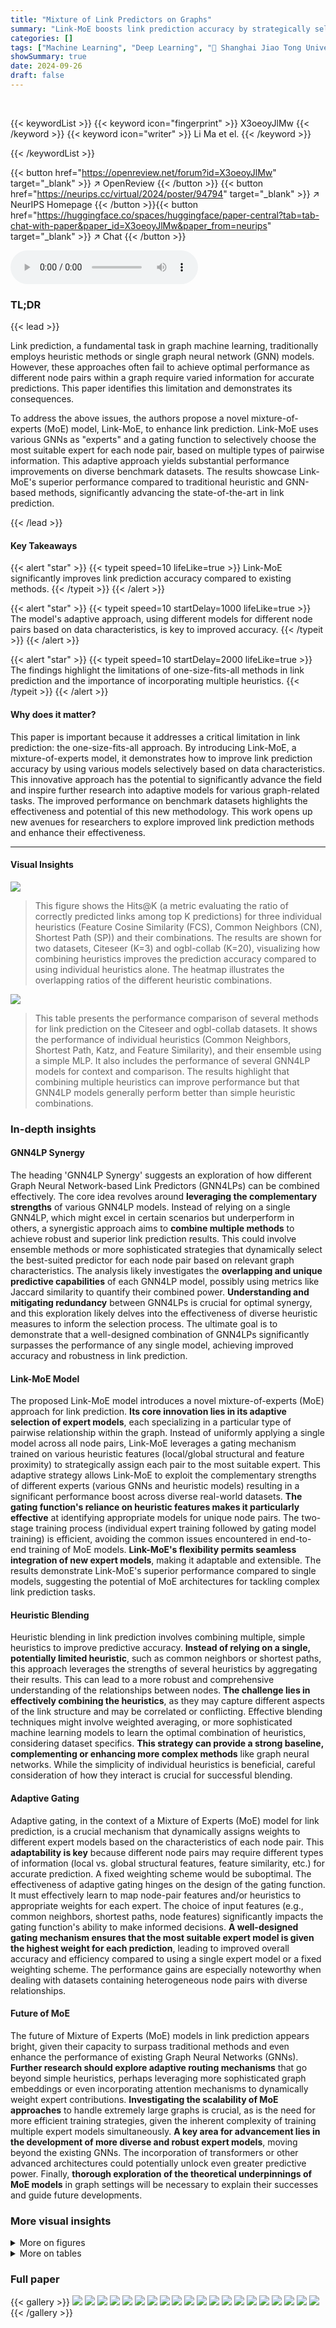 ```yaml
---
title: "Mixture of Link Predictors on Graphs"
summary: "Link-MoE boosts link prediction accuracy by strategically selecting the best model for each node pair, surpassing single-model approaches."
categories: []
tags: ["Machine Learning", "Deep Learning", "🏢 Shanghai Jiao Tong University",]
showSummary: true
date: 2024-09-26
draft: false
---
```


<br>

{{< keywordList >}}
{{< keyword icon="fingerprint" >}} X3oeoyJlMw {{< /keyword >}}
{{< keyword icon="writer" >}} Li Ma et el. {{< /keyword >}}
 
{{< /keywordList >}}

{{< button href="https://openreview.net/forum?id=X3oeoyJlMw" target="_blank" >}}
↗ OpenReview
{{< /button >}}
{{< button href="https://neurips.cc/virtual/2024/poster/94794" target="_blank" >}}
↗ NeurIPS Homepage
{{< /button >}}{{< button href="https://huggingface.co/spaces/huggingface/paper-central?tab=tab-chat-with-paper&paper_id=X3oeoyJlMw&paper_from=neurips" target="_blank" >}}
↗ Chat
{{< /button >}}



<audio controls>
    <source src="https://ai-paper-reviewer.com/X3oeoyJlMw/podcast.wav" type="audio/wav">
    Your browser does not support the audio element.
</audio>


### TL;DR


{{< lead >}}

Link prediction, a fundamental task in graph machine learning, traditionally employs heuristic methods or single graph neural network (GNN) models. However, these approaches often fail to achieve optimal performance as different node pairs within a graph require varied information for accurate predictions.  This paper identifies this limitation and demonstrates its consequences. 

To address the above issues, the authors propose a novel mixture-of-experts (MoE) model, Link-MoE, to enhance link prediction. Link-MoE uses various GNNs as "experts" and a gating function to selectively choose the most suitable expert for each node pair, based on multiple types of pairwise information. This adaptive approach yields substantial performance improvements on diverse benchmark datasets.  The results showcase Link-MoE's superior performance compared to traditional heuristic and GNN-based methods, significantly advancing the state-of-the-art in link prediction.

{{< /lead >}}


#### Key Takeaways

{{< alert "star" >}}
{{< typeit speed=10 lifeLike=true >}} Link-MoE significantly improves link prediction accuracy compared to existing methods. {{< /typeit >}}
{{< /alert >}}

{{< alert "star" >}}
{{< typeit speed=10 startDelay=1000 lifeLike=true >}} The model's adaptive approach, using different models for different node pairs based on data characteristics, is key to improved accuracy. {{< /typeit >}}
{{< /alert >}}

{{< alert "star" >}}
{{< typeit speed=10 startDelay=2000 lifeLike=true >}} The findings highlight the limitations of one-size-fits-all methods in link prediction and the importance of incorporating multiple heuristics. {{< /typeit >}}
{{< /alert >}}

#### Why does it matter?
This paper is important because it addresses a critical limitation in link prediction: the one-size-fits-all approach. By introducing Link-MoE, a mixture-of-experts model, it demonstrates how to improve link prediction accuracy by using various models selectively based on data characteristics.  This innovative approach has the potential to significantly advance the field and inspire further research into adaptive models for various graph-related tasks. The improved performance on benchmark datasets highlights the effectiveness and potential of this new methodology. This work opens up new avenues for researchers to explore improved link prediction methods and enhance their effectiveness.

------
#### Visual Insights



![](https://ai-paper-reviewer.com/X3oeoyJlMw/figures_2_1.jpg)

> This figure shows the Hits@K (a metric evaluating the ratio of correctly predicted links among top K predictions) for three individual heuristics (Feature Cosine Similarity (FCS), Common Neighbors (CN), Shortest Path (SP)) and their combinations.  The results are shown for two datasets, Citeseer (K=3) and ogbl-collab (K=20), visualizing how combining heuristics improves the prediction accuracy compared to using individual heuristics alone. The heatmap illustrates the overlapping ratios of the different heuristic combinations.





![](https://ai-paper-reviewer.com/X3oeoyJlMw/tables_3_1.jpg)

> This table presents the performance comparison of several methods for link prediction on the Citeseer and ogbl-collab datasets.  It shows the performance of individual heuristics (Common Neighbors, Shortest Path, Katz, and Feature Similarity), and their ensemble using a simple MLP.  It also includes the performance of several GNN4LP models for context and comparison. The results highlight that combining multiple heuristics can improve performance but that GNN4LP models generally perform better than simple heuristic combinations.





### In-depth insights


#### GNN4LP Synergy
The heading 'GNN4LP Synergy' suggests an exploration of how different Graph Neural Network-based Link Predictors (GNN4LPs) can be combined effectively.  The core idea revolves around **leveraging the complementary strengths** of various GNN4LP models.  Instead of relying on a single GNN4LP, which might excel in certain scenarios but underperform in others, a synergistic approach aims to **combine multiple methods** to achieve robust and superior link prediction results. This could involve ensemble methods or more sophisticated strategies that dynamically select the best-suited predictor for each node pair based on relevant graph characteristics.  The analysis likely investigates the **overlapping and unique predictive capabilities** of each GNN4LP model, possibly using metrics like Jaccard similarity to quantify their combined power.  **Understanding and mitigating redundancy** between GNN4LPs is crucial for optimal synergy, and this exploration likely delves into the effectiveness of diverse heuristic measures to inform the selection process. The ultimate goal is to demonstrate that a well-designed combination of GNN4LPs significantly surpasses the performance of any single model, achieving improved accuracy and robustness in link prediction.

#### Link-MoE Model
The proposed Link-MoE model introduces a novel mixture-of-experts (MoE) approach for link prediction.  **Its core innovation lies in its adaptive selection of expert models**, each specializing in a particular type of pairwise relationship within the graph.  Instead of uniformly applying a single model across all node pairs, Link-MoE leverages a gating mechanism trained on various heuristic features (local/global structural and feature proximity) to strategically assign each pair to the most suitable expert. This adaptive strategy allows Link-MoE to exploit the complementary strengths of different experts (various GNNs and heuristic models) resulting in a significant performance boost across diverse real-world datasets.  **The gating function's reliance on heuristic features makes it particularly effective** at identifying appropriate models for unique node pairs. The two-stage training process (individual expert training followed by gating model training) is efficient, avoiding the common issues encountered in end-to-end training of MoE models.  **Link-MoE's flexibility permits seamless integration of new expert models**, making it adaptable and extensible. The results demonstrate Link-MoE's superior performance compared to single models, suggesting the potential of MoE architectures for tackling complex link prediction tasks.

#### Heuristic Blending
Heuristic blending in link prediction involves combining multiple, simple heuristics to improve predictive accuracy.  **Instead of relying on a single, potentially limited heuristic**, such as common neighbors or shortest paths, this approach leverages the strengths of several heuristics by aggregating their results. This can lead to a more robust and comprehensive understanding of the relationships between nodes.  **The challenge lies in effectively combining the heuristics**, as they may capture different aspects of the link structure and may be correlated or conflicting.  Effective blending techniques might involve weighted averaging, or more sophisticated machine learning models to learn the optimal combination of heuristics, considering dataset specifics. **This strategy can provide a strong baseline, complementing or enhancing more complex methods** like graph neural networks. While the simplicity of individual heuristics is beneficial, careful consideration of how they interact is crucial for successful blending.

#### Adaptive Gating
Adaptive gating, in the context of a Mixture of Experts (MoE) model for link prediction, is a crucial mechanism that dynamically assigns weights to different expert models based on the characteristics of each node pair.  This **adaptability is key** because different node pairs may require different types of information (local vs. global structural features, feature similarity, etc.) for accurate prediction.  A fixed weighting scheme would be suboptimal. The effectiveness of adaptive gating hinges on the design of the gating function.  It must effectively learn to map node-pair features and/or heuristics to appropriate weights for each expert.  The choice of input features (e.g., common neighbors, shortest paths, node features) significantly impacts the gating function's ability to make informed decisions.  **A well-designed gating mechanism ensures that the most suitable expert model is given the highest weight for each prediction**, leading to improved overall accuracy and efficiency compared to using a single expert model or a fixed weighting scheme. The performance gains are especially noteworthy when dealing with datasets containing heterogeneous node pairs with diverse relationships.

#### Future of MoE
The future of Mixture of Experts (MoE) models in link prediction appears bright, given their capacity to surpass traditional methods and even enhance the performance of existing Graph Neural Networks (GNNs).  **Further research should explore adaptive routing mechanisms** that go beyond simple heuristics, perhaps leveraging more sophisticated graph embeddings or even incorporating attention mechanisms to dynamically weight expert contributions.  **Investigating the scalability of MoE approaches** to handle extremely large graphs is crucial, as is the need for more efficient training strategies, given the inherent complexity of training multiple expert models simultaneously.  **A key area for advancement lies in the development of more diverse and robust expert models**, moving beyond the existing GNNs. The incorporation of transformers or other advanced architectures could potentially unlock even greater predictive power.  Finally, **thorough exploration of the theoretical underpinnings of MoE models** in graph settings will be necessary to explain their successes and guide future developments.


### More visual insights

<details>
<summary>More on figures
</summary>


![](https://ai-paper-reviewer.com/X3oeoyJlMw/figures_2_2.jpg)

> The figure shows the overlapping ratio between pairs of heuristics (Common Neighbors, Shortest Path, Feature Cosine Similarity) in the Citeseer and ogbl-collab datasets. The overlapping ratio is calculated using the Jaccard coefficient, which measures the similarity between the sets of correctly predicted node pairs by different heuristics. A higher overlapping ratio indicates a higher similarity between the node pairs predicted correctly by two heuristics, implying that they are capturing similar information. The results show that the overlapping ratio varies across different pairs of heuristics and datasets, suggesting that different heuristics capture different information and might be complementary to each other.


![](https://ai-paper-reviewer.com/X3oeoyJlMw/figures_3_1.jpg)

> This heatmap visualizes the Jaccard similarity between pairs of different link prediction methods on the ogbl-collab dataset. Each cell represents the Jaccard Index, measuring the overlap between the sets of links correctly predicted by two methods.  A higher value indicates greater overlap, suggesting that the methods predict similar sets of links. Lower values imply less overlap, indicating that the methods identify distinct sets of links. This figure shows that different GNN4LP models and heuristics have varying degrees of overlap in their predictions.


![](https://ai-paper-reviewer.com/X3oeoyJlMw/figures_4_1.jpg)

> The figure shows the performance of different GNN4LP models (MLP, GCN, NCN, NCNC, NeoGNN, BUDDY, SEAL) across different groups of node pairs categorized by the number of common neighbors (CN).  The x-axis represents the different CN groups, with the proportion of node pairs in each group indicated. The y-axis shows the performance metric (Hits@3 for Cora and Hits@20 for ogbl-collab). The figure illustrates that no single model consistently outperforms others across all CN groups on either dataset, demonstrating that different models are better suited for node pairs with varying numbers of common neighbors.


![](https://ai-paper-reviewer.com/X3oeoyJlMw/figures_5_1.jpg)

> This figure illustrates the architecture of the Link-MoE model, a mixture-of-experts model for link prediction.  The model consists of two main components: a gating model and multiple expert models.  The gating model takes heuristic information (local structure proximity, global structure proximity, and feature proximity) as input and produces normalized weights for each expert model. These weights determine the contribution of each expert to the final prediction. The expert models are various GNN4LP models which produce their own probability for link existence. The final output is a weighted sum of the expert models' predictions which is passed through a sigmoid function. The gating model itself is composed of two MLPs, one for feature-based heuristics and one for structural heuristics. These two branches are concatenated and passed through a final MLP with a softmax activation.


![](https://ai-paper-reviewer.com/X3oeoyJlMw/figures_8_1.jpg)

> The figure shows the Hits@K values for different combinations of heuristics (Common Neighbors, Shortest Path, and Feature Cosine Similarity) on the Citeseer and ogbl-collab datasets.  It demonstrates that combining multiple heuristics generally improves performance compared to using a single heuristic alone.  The performance of each individual heuristic also varies across datasets, highlighting the need for adaptable methods that can select appropriate heuristics for different datasets and node pairs.


![](https://ai-paper-reviewer.com/X3oeoyJlMw/figures_15_1.jpg)

> This figure shows the Hits@K (K=3 for Citeseer and K=20 for ogbl-collab) results of using different combinations of heuristics for link prediction.  It demonstrates the individual performance of each heuristic (CN, SP, FCS) and the improvements achieved by combining them. The results highlight the complementarity of heuristics and how combining them can lead to better prediction accuracy. 


![](https://ai-paper-reviewer.com/X3oeoyJlMw/figures_15_2.jpg)

> The figure shows a heatmap representing the Jaccard similarity between pairs of link prediction methods on the ogbl-collab dataset.  Each cell (i, j) shows the Jaccard index between the set of correctly predicted links by method i and the set of correctly predicted links by method j. A higher value indicates more overlap in the links predicted by the two methods. The methods included are a mix of heuristic methods, GNN-based methods, and ensemble methods. The heatmap helps to visualize the degree of complementarity between the different approaches and identifies which methods tend to predict similar links and which ones tend to predict distinct sets of links.


![](https://ai-paper-reviewer.com/X3oeoyJlMw/figures_16_1.jpg)

> This figure shows the performance of different link prediction models (MLP, GCN, NCN, NCNC, NeoGNN, BUDDY, SEAL) across various groups of node pairs categorized by their shortest path length.  The x-axis represents the shortest path length between nodes in each group, while the y-axis shows the Hits@3 and Hits@20 metrics (depending on the dataset) reflecting the model's performance within each group. This visualization helps to understand how different models perform under varying degrees of global structural proximity (as shortest path length represents). It is observed that different models have different strengths under varying shortest path length.


![](https://ai-paper-reviewer.com/X3oeoyJlMw/figures_16_2.jpg)

> This figure shows the performance of various GNN-based link prediction models across different groups of node pairs categorized by their number of common neighbors. The x-axis represents the different CN groups, and the y-axis shows the Hits@3 or Hits@20 metric (depending on dataset size). The figure demonstrates that no single model consistently outperforms others across all groups on the Cora and ogbl-collab datasets. For instance, when there are no common neighbors, MLP and GCN tend to perform well. With an increase in common neighbors, models that explicitly encode CN information, like NCNC, tend to perform better. This observation highlights the absence of a universally superior model, and that using multiple models or adopting a model-selection strategy could improve overall prediction accuracy.


![](https://ai-paper-reviewer.com/X3oeoyJlMw/figures_19_1.jpg)

> This figure shows the Hits@K (K=3 for Citeseer and K=20 for ogbl-collab) results for different combinations of heuristics used in link prediction.  It demonstrates the performance of individual heuristics (CN, SP, FCS) and their combinations. The diagonal shows the individual heuristic performance. The off-diagonal elements show the performance when combining heuristics.


![](https://ai-paper-reviewer.com/X3oeoyJlMw/figures_19_2.jpg)

> The figure shows the Hits@K (K=3 for Citeseer and K=20 for ogbl-collab) for three individual heuristics (Common Neighbors, Shortest Path, and Feature Cosine Similarity) and their combinations. The results demonstrate that combining multiple heuristics generally enhances overall performance compared to using a single heuristic.  The performance of each heuristic also varies across different datasets.


</details>




<details>
<summary>More on tables
</summary>


![](https://ai-paper-reviewer.com/X3oeoyJlMw/tables_7_1.jpg)
> This table presents the main results of the link prediction experiments conducted on eight benchmark datasets.  The results are shown in terms of Mean Reciprocal Rank (MRR) and Hits@K (where K varies based on the dataset).  It compares the performance of Link-MoE against several baseline methods, including heuristic methods, embedding methods, Graph Neural Networks (GNNs), and other state-of-the-art GNN4LP methods. The table highlights the top three performing methods for each dataset and metric and indicates which methods were used as experts within the Link-MoE model.  It also notes that due to out-of-memory (OOM) errors, NBFNet and PEG were not used as experts on the larger OGB datasets.

![](https://ai-paper-reviewer.com/X3oeoyJlMw/tables_13_1.jpg)
> This table presents the key statistics for eight datasets used in the paper's experiments, including the number of nodes, edges, and the mean node degree. It also specifies the train/validation/test split ratio used for each dataset.  The datasets represent a mix of homophilic and heterophilic graph types to ensure a comprehensive evaluation of the proposed method.

![](https://ai-paper-reviewer.com/X3oeoyJlMw/tables_14_1.jpg)
> This table shows the main results of the link prediction task on eight benchmark datasets, including three citation networks (Cora, Citeseer, Pubmed) and five OGB datasets.  It compares the performance of the proposed Link-MoE model against various baselines, including heuristic methods, embedding methods, GNNs, and other GNN4LP methods. The table reports the Mean Reciprocal Rank (MRR) and Hits@K metrics.  Results are highlighted to show the top three performers for each dataset. Note that NBFNet and PEG are excluded from OGB datasets due to memory issues.

![](https://ai-paper-reviewer.com/X3oeoyJlMw/tables_16_1.jpg)
> This table presents the main results of the link prediction task on several datasets, comparing the performance of Link-MoE against various baseline methods, including heuristics, embedding methods, GNNs, and other GNN4LP models.  The table highlights the top three performers for each metric and dataset, indicating Link-MoE's superior performance.  The use of * indicates which models were used as experts within the Link-MoE model.  It also notes that NBFNet and PEG were excluded from OGB datasets due to memory limitations.

![](https://ai-paper-reviewer.com/X3oeoyJlMw/tables_17_1.jpg)
> This table presents the main results of the link prediction experiments conducted on eight datasets (Cora, Citeseer, Pubmed, ogbl-collab, ogbl-ppa, ogbl-citation2, Chameleon, and Squirrel).  It compares the performance of Link-MoE against various baseline methods, including heuristic approaches, embedding methods, Graph Neural Networks (GNNs), and state-of-the-art GNN4LP models. The table shows the Mean Reciprocal Rank (MRR) for smaller datasets and Hits@K for larger datasets.  The best performing models are highlighted for each dataset and metric.  It's worth noting that NBFNet and PEG were excluded from the OGB dataset experiments due to out-of-memory (OOM) issues.

![](https://ai-paper-reviewer.com/X3oeoyJlMw/tables_17_2.jpg)
> This table presents the main results of the link prediction experiments conducted on various datasets (Cora, Citeseer, Pubmed, ogbl-collab, ogbl-ppa, ogbl-citation2).  It compares the performance of the proposed Link-MoE model against several baseline methods, including heuristic methods, embedding methods, various GNNs, and other GNN4LP models. The table highlights the top three performing methods for each dataset and metric (MRR and Hits@K).  The results demonstrate Link-MoE's superior performance compared to other methods and emphasize the impact of utilizing a mixture of experts (MoE) approach.

![](https://ai-paper-reviewer.com/X3oeoyJlMw/tables_18_1.jpg)
> This table presents the main results of the link prediction experiments conducted on various datasets (Cora, Citeseer, Pubmed, ogbl-collab, ogbl-ppa, and ogbl-citation2).  It compares the performance of Link-MoE against several baseline methods, including heuristic methods, embedding methods, GNNs, and other GNN4LP models. The results are reported as mean and standard deviation over 10 runs for each method and dataset.  The best performing models for each metric are highlighted.  NBFNet and PEG were not included in the OGB dataset experiments due to out-of-memory errors.

![](https://ai-paper-reviewer.com/X3oeoyJlMw/tables_18_2.jpg)
> This table presents the results of experiments conducted on the ogbl-collab and Pubmed datasets using different numbers of experts in the Link-MoE model.  The results show Hits@50 for ogbl-collab and MRR for Pubmed. The 'Best Expert' row indicates the performance of the single best-performing expert model. The rows 'Top-3 Experts', '3 Experts', '4 Experts', and 'All Experts' show the performance when using the top 3, a selected 3, a selected 4, and all experts, respectively. The comparison shows the improvement in performance gained by using multiple experts with Link-MoE compared to individual best experts.

![](https://ai-paper-reviewer.com/X3oeoyJlMw/tables_18_3.jpg)
> This table presents the Mean Reciprocal Rank (MRR) achieved by different link prediction models on two heterophilic graph datasets: Chameleon and Squirrel.  The results show the performance of various baselines (Node2Vec, MLP, GCN, BUDDY, Neo-GNN, NCN, NCNC) and the proposed Link-MoE model.  The MRR metric is a ranking metric commonly used in link prediction to measure the quality of the predicted rankings.

![](https://ai-paper-reviewer.com/X3oeoyJlMw/tables_20_1.jpg)
> This table compares the performance of Link-MoE against two ensemble baselines (Mean-Ensemble and Global-Ensemble) and two other ensemble methods from existing literature on the ogbl-collab and Pubmed datasets.  The results highlight that Link-MoE significantly outperforms these ensemble approaches, emphasizing the advantage of its dynamic gating mechanism which assigns weights to each expert model based on specific node pairs.

![](https://ai-paper-reviewer.com/X3oeoyJlMw/tables_20_2.jpg)
> This table compares the performance of Link-MoE with different gating inputs on the ogbl-collab and Pubmed datasets.  It shows the results for using only node features in the gating mechanism (Traditional Gating),  using both node features and expert model predictions (With Experts as Input), and the full Link-MoE model.  The results demonstrate the effectiveness of the designed gating model.

![](https://ai-paper-reviewer.com/X3oeoyJlMw/tables_21_1.jpg)
> This table presents the main results of the link prediction experiments conducted on several benchmark datasets (Cora, Citeseer, Pubmed, ogbl-collab, ogbl-ppa, ogbl-citation2).  It compares the performance of Link-MoE against various baseline methods, including heuristic approaches, embedding methods, GNNs, and other GNN4LP models.  The results are reported as Mean Reciprocal Rank (MRR) and Hits@K (where K varies by dataset).  Significant improvements achieved by Link-MoE are highlighted.

![](https://ai-paper-reviewer.com/X3oeoyJlMw/tables_21_2.jpg)
> This table presents the main results of the link prediction experiments conducted on various datasets.  It compares the performance of the proposed Link-MoE model against several baseline methods, including heuristic methods, embedding methods, GNNs, and other GNN4LP models.  The results are presented in terms of Mean Reciprocal Rank (MRR) and Hits@K metrics.  The table highlights the top three performing models for each dataset and indicates which models were used as experts within the Link-MoE framework. It also notes that due to out-of-memory (OOM) errors, NBFNet and PEG were not included as experts in the experiments using OGB datasets.

</details>




### Full paper

{{< gallery >}}
<img src="https://ai-paper-reviewer.com/X3oeoyJlMw/1.png" class="grid-w50 md:grid-w33 xl:grid-w25" />
<img src="https://ai-paper-reviewer.com/X3oeoyJlMw/2.png" class="grid-w50 md:grid-w33 xl:grid-w25" />
<img src="https://ai-paper-reviewer.com/X3oeoyJlMw/3.png" class="grid-w50 md:grid-w33 xl:grid-w25" />
<img src="https://ai-paper-reviewer.com/X3oeoyJlMw/4.png" class="grid-w50 md:grid-w33 xl:grid-w25" />
<img src="https://ai-paper-reviewer.com/X3oeoyJlMw/5.png" class="grid-w50 md:grid-w33 xl:grid-w25" />
<img src="https://ai-paper-reviewer.com/X3oeoyJlMw/6.png" class="grid-w50 md:grid-w33 xl:grid-w25" />
<img src="https://ai-paper-reviewer.com/X3oeoyJlMw/7.png" class="grid-w50 md:grid-w33 xl:grid-w25" />
<img src="https://ai-paper-reviewer.com/X3oeoyJlMw/8.png" class="grid-w50 md:grid-w33 xl:grid-w25" />
<img src="https://ai-paper-reviewer.com/X3oeoyJlMw/9.png" class="grid-w50 md:grid-w33 xl:grid-w25" />
<img src="https://ai-paper-reviewer.com/X3oeoyJlMw/10.png" class="grid-w50 md:grid-w33 xl:grid-w25" />
<img src="https://ai-paper-reviewer.com/X3oeoyJlMw/11.png" class="grid-w50 md:grid-w33 xl:grid-w25" />
<img src="https://ai-paper-reviewer.com/X3oeoyJlMw/12.png" class="grid-w50 md:grid-w33 xl:grid-w25" />
<img src="https://ai-paper-reviewer.com/X3oeoyJlMw/13.png" class="grid-w50 md:grid-w33 xl:grid-w25" />
<img src="https://ai-paper-reviewer.com/X3oeoyJlMw/14.png" class="grid-w50 md:grid-w33 xl:grid-w25" />
<img src="https://ai-paper-reviewer.com/X3oeoyJlMw/15.png" class="grid-w50 md:grid-w33 xl:grid-w25" />
<img src="https://ai-paper-reviewer.com/X3oeoyJlMw/16.png" class="grid-w50 md:grid-w33 xl:grid-w25" />
<img src="https://ai-paper-reviewer.com/X3oeoyJlMw/17.png" class="grid-w50 md:grid-w33 xl:grid-w25" />
<img src="https://ai-paper-reviewer.com/X3oeoyJlMw/18.png" class="grid-w50 md:grid-w33 xl:grid-w25" />
<img src="https://ai-paper-reviewer.com/X3oeoyJlMw/19.png" class="grid-w50 md:grid-w33 xl:grid-w25" />
<img src="https://ai-paper-reviewer.com/X3oeoyJlMw/20.png" class="grid-w50 md:grid-w33 xl:grid-w25" />
{{< /gallery >}}